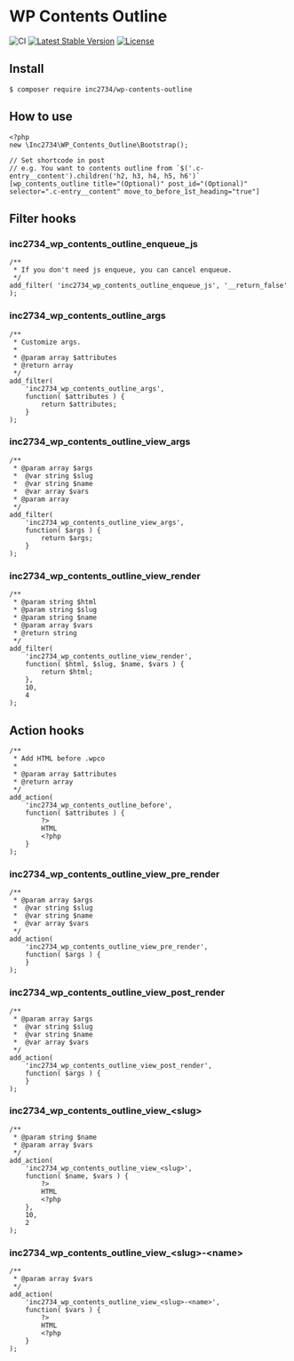 # WP Contents Outline

![CI](https://github.com/inc2734/wp-contents-outline/workflows/CI/badge.svg)
[![Latest Stable Version](https://poser.pugx.org/inc2734/wp-contents-outline/v/stable)](https://packagist.org/packages/inc2734/wp-contents-outline)
[![License](https://poser.pugx.org/inc2734/wp-contents-outline/license)](https://packagist.org/packages/inc2734/wp-contents-outline)

## Install
```
$ composer require inc2734/wp-contents-outline
```

## How to use
```
<?php
new \Inc2734\WP_Contents_Outline\Bootstrap();

// Set shortcode in post
// e.g. You want to contents outline from `$('.c-entry__content').children('h2, h3, h4, h5, h6')`
[wp_contents_outline title="(Optional)" post_id="(Optional)" selector=".c-entry__content" move_to_before_1st_heading="true"]
```

## Filter hooks

### inc2734_wp_contents_outline_enqueue_js
```
/**
 * If you don't need js enqueue, you can cancel enqueue.
 */
add_filter( 'inc2734_wp_contents_outline_enqueue_js', '__return_false' );
```

### inc2734_wp_contents_outline_args
```
/**
 * Customize args.
 *
 * @param array $attributes
 * @return array
 */
add_filter(
	'inc2734_wp_contents_outline_args',
	function( $attributes ) {
		return $attributes;
	}
);
```

### inc2734_wp_contents_outline_view_args
```
/**
 * @param array $args
 *  @var string $slug
 *  @var string $name
 *  @var array $vars
 * @param array
 */
add_filter(
	'inc2734_wp_contents_outline_view_args',
	function( $args ) {
		return $args;
	}
);
```

### inc2734_wp_contents_outline_view_render
```
/**
 * @param string $html
 * @param string $slug
 * @param string $name
 * @param array $vars
 * @return string
 */
add_filter(
	'inc2734_wp_contents_outline_view_render',
	function( $html, $slug, $name, $vars ) {
		return $html;
	},
	10,
	4
);
```

## Action hooks
```
/**
 * Add HTML before .wpco
 *
 * @param array $attributes
 * @return array
 */
add_action(
	'inc2734_wp_contents_outline_before',
	function( $attributes ) {
		?>
		HTML
		<?php
	}
);
```

### inc2734_wp_contents_outline_view_pre_render
```
/**
 * @param array $args
 *  @var string $slug
 *  @var string $name
 *  @var array $vars
 */
add_action(
	'inc2734_wp_contents_outline_view_pre_render',
	function( $args ) {
	}
);
```

### inc2734_wp_contents_outline_view_post_render
```
/**
 * @param array $args
 *  @var string $slug
 *  @var string $name
 *  @var array $vars
 */
add_action(
	'inc2734_wp_contents_outline_view_post_render',
	function( $args ) {
	}
);
```

### inc2734_wp_contents_outline_view_&lt;slug&gt;
```
/**
 * @param string $name
 * @param array $vars
 */
add_action(
	'inc2734_wp_contents_outline_view_<slug>',
	function( $name, $vars ) {
		?>
		HTML
		<?php
	},
	10,
	2
);
```

### inc2734_wp_contents_outline_view_&lt;slug&gt;-&lt;name&gt;
```
/**
 * @param array $vars
 */
add_action(
	'inc2734_wp_contents_outline_view_<slug>-<name>',
	function( $vars ) {
		?>
		HTML
		<?php
	}
);
```
